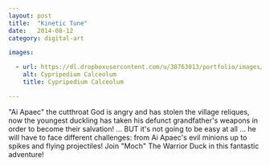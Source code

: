 ```yaml
---
layout: post
title:  "Kinetic Tune"
date:   2014-08-12
category: digital-art

images:

  - url: https://dl.dropboxusercontent.com/u/30763013/portfolio/images/digital%20art/KineticTune/screenshot-1.png
    alt: Cypripedium Calceolum
    title: Cypripedium Calceolum

---
```

"Ai Apaec" the cutthroat God is angry and has stolen the village reliques, now the youngest duckling has taken his defunct grandfather's weapons in order to become their salvation! … BUT it's not going to be easy at all ... he will have to face different challenges: from Ai Apaec's evil minions up to spikes and flying projectiles! Join "Moch" The Warrior Duck in this fantastic adventure! 
